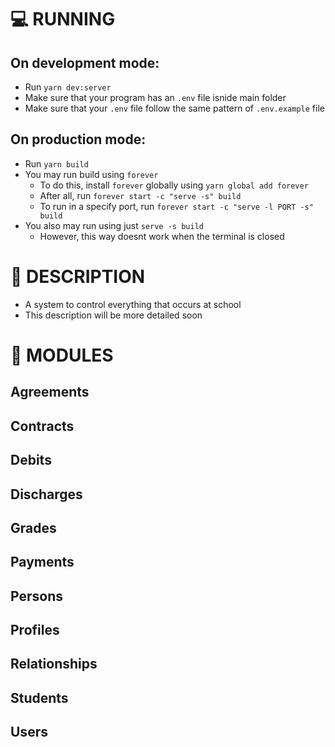 # :computer: RUNNING
## On development mode:
- Run `yarn dev:server`
- Make sure that your program has an `.env` file isnide main folder
- Make sure that your `.env` file follow the same pattern of `.env.example` file 
## On production mode:
- Run `yarn build`
- You may run build using `forever`
  - To do this, install `forever` globally using `yarn global add forever`
  - After all, run `forever start -c "serve -s" build`
  - To run in a specify port, run `forever start -c "serve -l PORT -s" build`
- You also may run using just `serve -s build`
  - However, this way doesnt work when the terminal is closed 

# :blue_book: DESCRIPTION
- A system to control everything that occurs at school
- This description will be more detailed soon

# :green_book: MODULES
## Agreements
## Contracts
## Debits
## Discharges
## Grades
## Payments
## Persons
## Profiles
## Relationships
## Students
## Users
